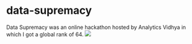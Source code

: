 # data-supremacy
Data Supremacy was an online hackathon hosted by Analytics Vidhya in which I got a global rank of 64.
![](image.png)
